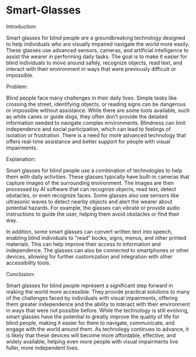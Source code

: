 # Smart-Glasses
Introduction:

Smart glasses for blind people are a groundbreaking technology designed to help individuals who are visually impaired navigate the world more easily. These glasses use advanced sensors, cameras, and artificial intelligence to assist the wearer in performing daily tasks. The goal is to make it easier for blind individuals to move around safely, recognize objects, read text, and interact with their environment in ways that were previously difficult or impossible.

Problem:

Blind people face many challenges in their daily lives. Simple tasks like crossing the street, identifying objects, or reading signs can be dangerous or impossible without assistance. While there are some tools available, such as white canes or guide dogs, they often don’t provide the detailed information needed to navigate complex environments. Blindness can limit independence and social participation, which can lead to feelings of isolation or frustration. There is a need for more advanced technology that offers real-time assistance and better support for people with visual impairments.

Explanation:

Smart glasses for blind people use a combination of technologies to help them with daily activities. These glasses typically have built-in cameras that capture images of the surrounding environment. The images are then processed by AI software that can recognize objects, read text, detect obstacles, or even recognize faces. Some glasses also use sensors like ultrasonic waves to detect nearby objects and alert the wearer about potential hazards. For example, the glasses can vibrate or provide audio instructions to guide the user, helping them avoid obstacles or find their way.

In addition, some smart glasses can convert written text into speech, enabling blind individuals to "read" books, signs, menus, and other printed materials. This can help improve their access to information and independence. The glasses can also be connected to smartphones or other devices, allowing for further customization and integration with other accessibility tools.

Conclusion:

Smart glasses for blind people represent a significant step forward in making the world more accessible. They provide practical solutions to many of the challenges faced by individuals with visual impairments, offering them greater independence and the ability to interact with their environment in ways that were not possible before. While the technology is still evolving, smart glasses have the potential to greatly improve the quality of life for blind people, making it easier for them to navigate, communicate, and engage with the world around them. As technology continues to advance, it is likely that these devices will become more affordable, effective, and widely available, helping even more people with visual impairments live fuller, more independent lives.
